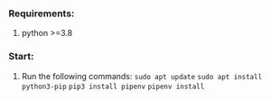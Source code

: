 ### Requirements:
1. python >=3.8

### Start:
1. Run the following commands:
`sudo apt update`
`sudo apt install python3-pip`
`pip3 install pipenv`
`pipenv install`
